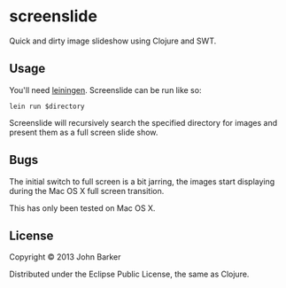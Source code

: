 # screenslide

Quick and dirty image slideshow using Clojure and SWT.

## Usage

You'll need [leiningen](https://github.com/technomancy/leiningen). Screenslide
can be run like so:

    lein run $directory

Screenslide will recursively search the specified directory for images and
present them as a full screen slide show.

## Bugs

The initial switch to full screen is a bit jarring, the images start displaying
during the Mac OS X full screen transition.

This has only been tested on Mac OS X.

## License

Copyright © 2013 John Barker

Distributed under the Eclipse Public License, the same as Clojure.

